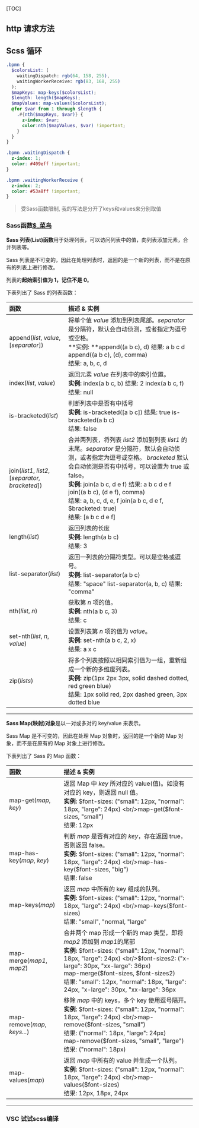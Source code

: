 [TOC]

## http 请求方法



## Scss 循环

```scss
.bpmn {
  $colorsList: (
    waitingDispatch: rgb(64, 158, 255),
    waitingWorkerReceive: rgb(83, 168, 255)
  );
  $mapKeys: map-keys($colorsList);
  $length: length($mapKeys);
  $mapValues: map-values($colorsList);
  @for $var from 1 through $length {
    .#{nth($mapKeys, $var)} {
      z-index: $var;
      color:nth($mapValues, $var) !important;
    }
  }
}
```

```css
.bpmn .waitingDispatch {
  z-index: 1;
  color: #409eff !important;
}

.bpmn .waitingWorkerReceive {
  z-index: 2;
  color: #53a8ff !important;
}
```

> 受Sass函数限制, 我的写法是分开了keys和values来分别取值

### Sass函数[$_菜鸟](https://www.runoob.com/sass/sass-functions.html)

**Sass 列表(List)函数**用于处理列表，可以访问列表中的值，向列表添加元素，合并列表等。

Sass 列表是不可变的，因此在处理列表时，返回的是一个新的列表，而不是在原有的列表上进行修改。

列表的**起始索引值为 1，记住不是 0**。

下表列出了 Sass 的列表函数：

| 函数                                             | 描述 & 实例                                                  |
| :----------------------------------------------- | :----------------------------------------------------------- |
| append(*list*, *value*, [*separator*])           | 将单个值 *value* 添加到列表尾部。*separator* 是分隔符，默认会自动侦测，或者指定为逗号或空格。 <br>**实例: **append((a b c), d) 结果: a b c d append((a b c), (d), comma) <br/>结果: a, b, c, d |
| index(*list*, *value*)                           | 返回元素 *value* 在列表中的索引位置。  <br/>**实例:** index(a b c, b) 结果: 2 index(a b c, f) <br/>结果: null |
| is-bracketed(*list*)                             | 判断列表中是否有中括号  <br/>**实例:** is-bracketed([a b c]) 结果: true is-bracketed(a b c) <br/>结果: false |
| join(*list1*, *list2*, [*separator, bracketed*]) | 合并两列表，将列表 *list2* 添加到列表 *list1* 的末尾。*separator* 是分隔符，默认会自动侦测，或者指定为逗号或空格。 *bracketed* 默认会自动侦测是否有中括号，可以设置为 true 或 false。  <br/>**实例:** join(a b c, d e f) 结果: a b c d e f join((a b c), (d e f), comma) <br/>结果: a, b, c, d, e, f join(a b c, d e f, $bracketed: true) <br/>结果: [a b c d e f] |
| length(*list*)                                   | 返回列表的长度  <br/>**实例:** length(a b c) <br/>结果: 3    |
| list-separator(*list*)                           | 返回一列表的分隔符类型。可以是空格或逗号。  <br/>**实例:** list-separator(a b c) <br/>结果: "space" list-separator(a, b, c) 结果: "comma" |
| nth(*list*, *n*)                                 | 获取第 *n* 项的值。  <br/>**实例:** nth(a b c, 3) <br/>结果: c |
| set-nth(*list*, *n*, *value*)                    | 设置列表第 *n* 项的值为 *value*。  <br/>**实例:** set-nth(a b c, 2, x) <br/>结果: a x c |
| zip(*lists*)                                     | 将多个列表按照以相同索引值为一组，重新组成一个新的多维度列表。  <br/>**实例:** zip(1px 2px 3px, solid dashed dotted, red green blue) <br/>结果: 1px solid red, 2px dashed green, 3px dotted blue |

------

**Sass Map(映射)对象**是以一对或多对的 key/value 来表示。

Sass Map 是不可变的，因此在处理 Map 对象时，返回的是一个新的 Map 对象，而不是在原有的 Map 对象上进行修改。

下表列出了 Sass 的 Map 函数：

| 函数                         | 描述 & 实例                                                  |
| :--------------------------- | :----------------------------------------------------------- |
| map-get(*map*, *key*)        | 返回 Map 中 *key* 所对应的 value(值)。如没有对应的 key，则返回 null 值。  <br>**实例:** $font-sizes: ("small": 12px, "normal": 18px, "large": 24px) <br/>map-get($font-sizes, "small") <br/>结果: 12px |
| map-has-key(*map*, *key*)    | 判断 *map* 是否有对应的 *key*，存在返回 true，否则返回 false。  <br/>**实例:** $font-sizes: ("small": 12px, "normal": 18px, "large": 24px) <br/>map-has-key($font-sizes, "big")<br/> 结果: false |
| map-keys(*map*)              | 返回 *map* 中所有的 key 组成的队列。  <br/>**实例:** $font-sizes: ("small": 12px, "normal": 18px, "large": 24px) <br/>map-keys($font-sizes) <br/>结果: "small", "normal, "large" |
| map-merge(*map1*, *map2*)    | 合并两个 map 形成一个新的 map 类型，即将 *map2* 添加到 *map1*的尾部  <br/>**实例:** $font-sizes: ("small": 12px, "normal": 18px, "large": 24px) <br/>$font-sizes2: ("x-large": 30px, "xx-large": 36px) <br/>map-merge($font-sizes, $font-sizes2) <br/>结果: "small": 12px, "normal": 18px, "large": 24px, "x-large": 30px, "xx-large": 36px |
| map-remove(*map*, *keys...*) | 移除 *map* 中的 keys，多个 key 使用逗号隔开。  <br/>**实例:** $font-sizes: ("small": 12px, "normal": 18px, "large": 24px) <br/>map-remove($font-sizes, "small") <br/>结果: ("normal": 18px, "large": 24px) <br/>map-remove($font-sizes, "small", "large") <br/>结果: ("normal": 18px) |
| map-values(*map*)            | 返回 *map* 中所有的 value 并生成一个队列。  <br/>**实例:** $font-sizes: ("small": 12px, "normal": 18px, "large": 24px) <br/>map-values($font-sizes) <br/>结果: 12px, 18px, 24px |

------

### VSC 试试scss编译